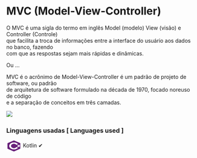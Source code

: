 # MVC (Model-View-Controller)

<p align="left">
 O MVC é uma sigla do termo em inglês Model (modelo) View (visão) e Controller (Controle) </br> 
que facilita a troca de informações entre a interface do usuário aos dados no banco, fazendo</br>
com que as respostas sejam mais rápidas e dinâmicas.
</p>

<p>
 Ou ...
</p>

<p align="rigth">
 MVC é o acrônimo de Model-View-Controller é um padrão de projeto de software, ou padrão </br>
 de arquitetura de software formulado na década de 1970, focado noreuso de código </br> 
 e a separação de conceitos em três camadas.
</p>
 
 
 <div align="left">
  <img src="https://coremvc.com.br/wp-content/uploads/2017/08/modelo_mvc_destacada.png" width="450"/>
</div>


### Linguagens usadas [ Languages used ]

<p><img align="center" alt="Carlos-csharp" height="30" width="40" src="https://raw.githubusercontent.com/devicons/devicon/master/icons/csharp/csharp-plain.svg">           Kotlin <!--❤️--> ✔</p>

